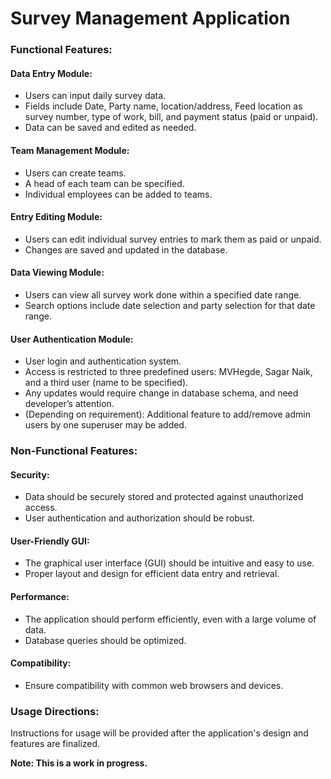 # Survey Management Application
### Functional Features:
#### Data Entry Module:
- Users can input daily survey data.
- Fields include Date, Party name, location/address, Feed location as survey number, type of work, bill, and payment status (paid or unpaid).
- Data can be saved and edited as needed.

#### Team Management Module:
- Users can create teams.
- A head of each team can be specified.
- Individual employees can be added to teams.

#### Entry Editing Module:
- Users can edit individual survey entries to mark them as paid or unpaid.
- Changes are saved and updated in the database.

#### Data Viewing Module:
- Users can view all survey work done within a specified date range.
- Search options include date selection and party selection for that date range.

#### User Authentication Module:
- User login and authentication system.
- Access is restricted to three predefined users: MVHegde, Sagar Naik, and a third user (name to be specified). 
- Any updates would require change in database schema, and need developer’s attention.
- (Depending on requirement): Additional feature to add/remove admin users by one superuser may be added.


### Non-Functional Features:
#### Security:
- Data should be securely stored and protected against unauthorized access.
- User authentication and authorization should be robust.

#### User-Friendly GUI:
- The graphical user interface (GUI) should be intuitive and easy to use.
- Proper layout and design for efficient data entry and retrieval.

#### Performance:
- The application should perform efficiently, even with a large volume of data.
- Database queries should be optimized.

#### Compatibility:
- Ensure compatibility with common web browsers and devices.


### Usage Directions:
Instructions for usage will be provided after the application's design and features are finalized.

**Note: This is a work in progress.**

